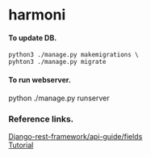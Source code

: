 # harmoni

#### To update DB.
```
python3 ./manage.py makemigrations \
pyhton3 ./manage.py migrate
```

#### To run webserver.
python ./manage.py runserver

### Reference links.
[Django-rest-framework/api-guide/fields](https://www.django-rest-framework.org/api-guide/fields/#charfield)\
[Tutorial](https://www.youtube.com/playlist?list=PLzMcBGfZo4-kCLWnGmK0jUBmGLaJxvi4j)
